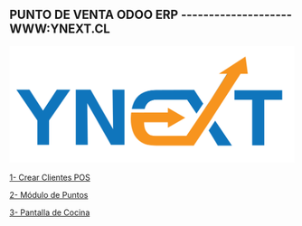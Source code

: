 ## PUNTO DE VENTA ODOO ERP -------------------- WWW:YNEXT.CL

![Alt text](https://github.com/falconsoft3d/instalar-odoo-10/blob/master/img/logo-ynext.png?raw=true "Ynext")

[1- Crear Clientes POS](https://youtu.be/ibzEpHkro2g)

[2- Módulo de Puntos](https://youtu.be/JiM_Zhfp1ag)

[3- Pantalla de Cocina](https://youtu.be/DoJcv6J35EY)
